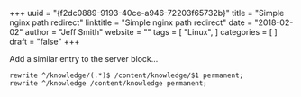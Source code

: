 +++ 
uuid = "{f2dc0889-9193-40ce-a946-72203f65732b}" 
title = "Simple nginx path redirect" 
linktitle = "Simple nginx path redirect" 
date = "2018-02-02" 
author = "Jeff Smith" 
website = "" 
tags = [ "Linux",  ] 
categories = [  ] 
draft = "false" 
+++ 

Add a similar entry to the server block...

```
rewrite ^/knowledge/(.*)$ /content/knowledge/$1 permanent;
rewrite ^/knowledge /content/knowledge permanent;
``` 
